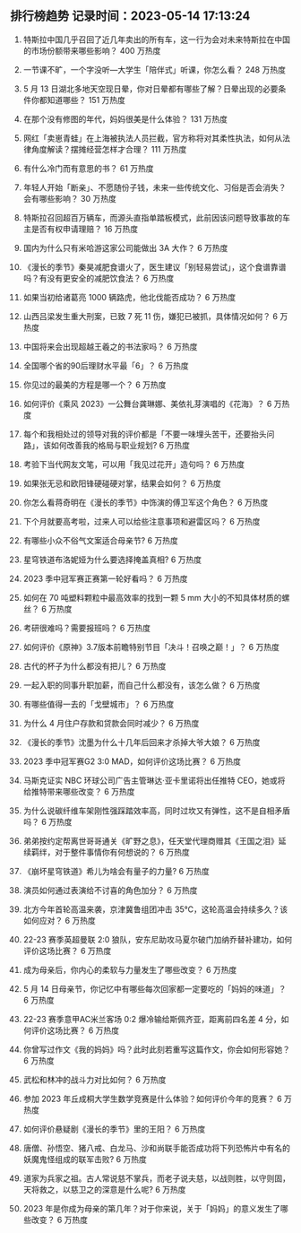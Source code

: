 
## 排行榜趋势 记录时间：2023-05-14 17:13:24
  
  1. 特斯拉中国几乎召回了近几年卖出的所有车，这一行为会对未来特斯拉在中国的市场份额带来哪些影响？ 400 万热度
    
  2. 一节课不旷，一个字没听—大学生「陪伴式」听课，你怎么看？ 248 万热度
    
  3. 5 月 13 日湖北多地天空现日晕，你对日晕都有哪些了解？日晕出现的必要条件你都知道哪些？ 151 万热度
    
  4. 在那个没有修图的年代，妈妈很美是什么体验？ 131 万热度
    
  5. 网红「卖崽青蛙」在上海被执法人员拦截，官方称将对其柔性执法，如何从法律角度解读？摆摊经营怎样才合理？ 111 万热度
    
  6. 有什么冷门而有意思的书？ 61 万热度
    
  7. 年轻人开始「断亲」、不愿随份子钱，未来一些传统文化、习俗是否会消失？会有哪些影响？ 30 万热度
    
  8. 特斯拉召回超百万辆车，而源头直指单踏板模式，此前因该问题导致事故的车主是否有权申请理赔？ 16 万热度
    
  9. 国内为什么只有米哈游这家公司能做出 3A 大作？ 6 万热度
    
  10. 《漫长的季节》秦昊减肥食谱火了，医生建议「别轻易尝试」，这个食谱靠谱吗？有没有更安全的减肥饮食法？ 6 万热度
    
  11. 如果当初给诸葛亮 1000 辆路虎，他北伐能否成功？ 6 万热度
    
  12. 山西吕梁发生重大刑案，已致 7 死 11 伤，嫌犯已被抓，具体情况如何？ 6 万热度
    
  13. 中国将来会出现超越王羲之的书法家吗？ 6 万热度
    
  14. 全国哪个省的90后理财水平最「6」？ 6 万热度
    
  15. 你见过的最美的方程是哪一个？ 6 万热度
    
  16. 如何评价《乘风 2023》一公舞台龚琳娜、美依礼芽演唱的《花海》？ 6 万热度
    
  17. 每个和我相处过的领导对我的评价都是「不要一味埋头苦干，还要抬头问路」，该如何改善我的格局与职业规划? 6 万热度
    
  18. 考验下当代网友文笔，可以用「我见过花开」造句吗？ 6 万热度
    
  19. 如果张无忌和欧阳锋硬碰硬对掌，结果会如何？ 6 万热度
    
  20. 你怎么看蒋奇明在《漫长的季节》中饰演的傅卫军这个角色？ 6 万热度
    
  21. 下个月就要高考啦，过来人可以给些注意事项和避雷区吗？ 6 万热度
    
  22. 有哪些小众不俗气文案适合母亲节? 6 万热度
    
  23. 星穹铁道布洛妮娅为什么要选择掩盖真相? 6 万热度
    
  24. 2023 季中冠军赛正赛第一轮好看吗？ 6 万热度
    
  25. 如何在 70 吨塑料颗粒中最高效率的找到一颗 5 mm 大小的不知具体材质的螺丝？ 6 万热度
    
  26. 考研很难吗？需要报班吗？ 6 万热度
    
  27. 如何评价《原神》3.7版本前瞻特别节目「决斗！召唤之巅！」？ 6 万热度
    
  28. 古代的杯子为什么都没有把儿？ 6 万热度
    
  29. 一起入职的同事升职加薪，而自己什么都没有，该怎么做？ 6 万热度
    
  30. 有哪些值得一去的「戈壁城市」？ 6 万热度
    
  31. 为什么 4 月住户存款和贷款会同时减少？ 6 万热度
    
  32. 《漫长的季节》沈墨为什么十几年后回来才杀掉大爷大娘？ 6 万热度
    
  33. 2023 季中冠军赛G2 3:0 MAD，如何评价这场比赛？ 6 万热度
    
  34. 马斯克证实 NBC 环球公司广告主管琳达·亚卡里诺将出任推特 CEO，她或将给推特带来哪些改变？ 6 万热度
    
  35. 为什么说碳纤维车架刚性强踩踏效率高，同时过坎又有弹性，这不是自相矛盾吗？ 6 万热度
    
  36. 弟弟按约定帮离世哥哥通关《旷野之息》，任天堂代理商赠其《王国之泪》延续羁绊，对于整件事情你有何想说的？ 6 万热度
    
  37. 《崩坏星穹铁道》希儿为啥会有量子的力量? 6 万热度
    
  38. 演员如何通过表演给不讨喜的角色加分？ 6 万热度
    
  39. 北方今年首轮高温来袭，京津冀鲁组团冲击 35℃，这轮高温会持续多久？该如何应对？ 6 万热度
    
  40. 22-23 赛季英超曼联 2:0 狼队，安东尼助攻马夏尔破门加纳乔替补建功，如何评价这场比赛？ 6 万热度
    
  41. 成为母亲后，你内心的柔软与力量发生了哪些改变？ 6 万热度
    
  42. 5 月 14 日母亲节，你记忆中有哪些每次回家都一定要吃的「妈妈的味道」？ 6 万热度
    
  43. 22-23 赛季意甲AC米兰客场 0:2 爆冷输给斯佩齐亚，距离前四名差 4 分，如何评价这场比赛？ 6 万热度
    
  44. 你曾写过作文《我的妈妈》吗？此时此刻若重写这篇作文，你会如何形容她？ 6 万热度
    
  45. 武松和林冲的战斗力对比如何？ 6 万热度
    
  46. 参加 2023 年丘成桐大学生数学竞赛是什么体验？如何评价今年的竞赛？ 6 万热度
    
  47. 如何评价悬疑剧《漫长的季节》里的王阳？ 6 万热度
    
  48. 唐僧、孙悟空、猪八戒、白龙马、沙和尚联手能否成功将下列恐怖片中有名的妖魔鬼怪组成的联军击败? 6 万热度
    
  49. 道家为兵家之祖。古人常说慈不掌兵，而老子说夫慈，以战则胜，以守则固，天将救之，以慈卫之的深意是什么呢? 6 万热度
    
  50. 2023 年是你成为母亲的第几年？对于你来说，关于「妈妈」的意义发生了哪些改变？ 6 万热度
    